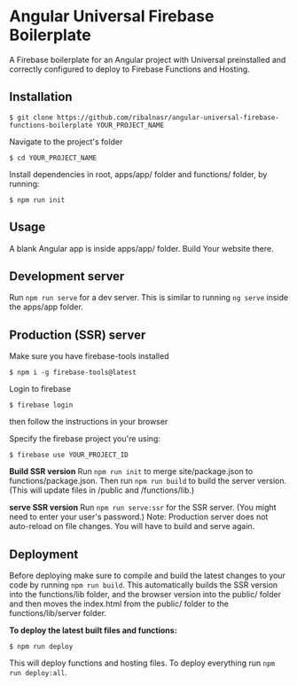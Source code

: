 # Angular Universal Firebase Boilerplate

A Firebase boilerplate for an Angular project with Universal preinstalled and correctly configured to deploy to Firebase Functions and Hosting.

## Installation

```npm
$ git clone https://github.com/ribalnasr/angular-universal-firebase-functions-boilerplate YOUR_PROJECT_NAME
```

Navigate to the project's folder

```npm
$ cd YOUR_PROJECT_NAME
```

Install dependencies in root, apps/app/ folder and functions/ folder, by running:

```npm
$ npm run init
```

## Usage

A blank Angular app is inside apps/app/ folder. Build Your website there.


## Development server

Run `npm run serve` for a dev server. This is similar to running `ng serve` inside the apps/app folder.

## Production (SSR) server

Make sure you have firebase-tools installed

```npm
$ npm i -g firebase-tools@latest
```

Login to firebase

```npm
$ firebase login
```
then follow the instructions in your browser

Specify the firebase project you're using:

```npm
$ firebase use YOUR_PROJECT_ID
```

**Build SSR version**
Run `npm run init` to merge site/package.json to functions/package.json.
Then run `npm run build` to build the server version. (This will update files in /public and /functions/lib.)

**serve SSR version**
Run `npm run serve:ssr` for the SSR server. (You might need to enter your user's password.)
Note: Production server does not auto-reload on file changes. You will have to build and serve again.


## Deployment
Before deploying make sure to compile and build the latest changes to your code by running `npm run build`.
This automatically builds the SSR version into the functions/lib folder, and the browser version into the public/ folder and then moves the index.html from the public/ folder to the functions/lib/server folder.

**To deploy the latest built files and functions:**
```npm
$ npm run deploy
```

This will deploy functions and hosting files. To deploy everything run `npm run deploy:all`.